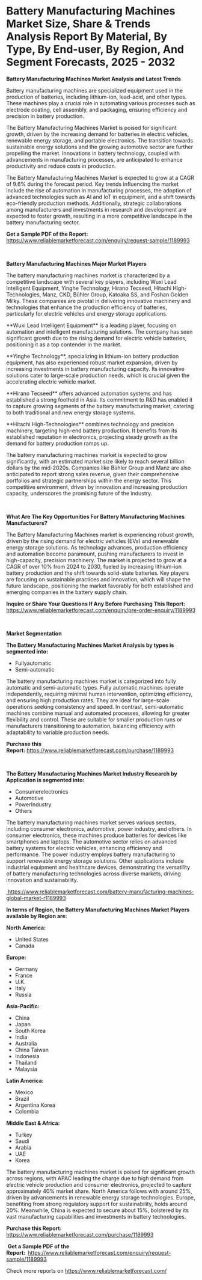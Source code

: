 <p><h1>Battery Manufacturing Machines Market Size, Share & Trends Analysis Report By Material, By Type, By End-user, By Region, And Segment Forecasts, 2025 - 2032</h1></p><p><strong>Battery Manufacturing Machines Market Analysis and Latest Trends</strong></p>
<p><p>Battery manufacturing machines are specialized equipment used in the production of batteries, including lithium-ion, lead-acid, and other types. These machines play a crucial role in automating various processes such as electrode coating, cell assembly, and packaging, ensuring efficiency and precision in battery production. </p><p>The Battery Manufacturing Machines Market is poised for significant growth, driven by the increasing demand for batteries in electric vehicles, renewable energy storage, and portable electronics. The transition towards sustainable energy solutions and the growing automotive sector are further propelling the market. Innovations in battery technology, coupled with advancements in manufacturing processes, are anticipated to enhance productivity and reduce costs in production.</p><p>The Battery Manufacturing Machines Market is expected to grow at a CAGR of 9.6% during the forecast period. Key trends influencing the market include the rise of automation in manufacturing processes, the adoption of advanced technologies such as AI and IoT in equipment, and a shift towards eco-friendly production methods. Additionally, strategic collaborations among manufacturers and investments in research and development are expected to foster growth, resulting in a more competitive landscape in the battery manufacturing sector.</p></p>
<p><strong>Get a Sample PDF of the Report:&nbsp;</strong> <a href="https://www.reliablemarketforecast.com/enquiry/request-sample/1189993?utm_campaign=1929&utm_medium=2&utm_source=Github&utm_content=ia&utm_term=21022025&utm_id=battery-manufacturing-machines">https://www.reliablemarketforecast.com/enquiry/request-sample/1189993</a></p>
<p>&nbsp;</p>
<p><strong>Battery Manufacturing Machines Major Market Players</strong></p>
<p><p>The battery manufacturing machines market is characterized by a competitive landscape with several key players, including Wuxi Lead Intelligent Equipment, Yinghe Technology, Hirano Tecseed, Hitachi High-Technologies, Manz, CKD, Bühler Group, Katoaka SS, and Foshan Golden Milky. These companies are pivotal in delivering innovative machinery and technologies that enhance the production efficiency of batteries, particularly for electric vehicles and energy storage applications.</p><p>**Wuxi Lead Intelligent Equipment** is a leading player, focusing on automation and intelligent manufacturing solutions. The company has seen significant growth due to the rising demand for electric vehicle batteries, positioning it as a top contender in the market.</p><p>**Yinghe Technology**, specializing in lithium-ion battery production equipment, has also experienced robust market expansion, driven by increasing investments in battery manufacturing capacity. Its innovative solutions cater to large-scale production needs, which is crucial given the accelerating electric vehicle market.</p><p>**Hirano Tecseed** offers advanced automation systems and has established a strong foothold in Asia. Its commitment to R&D has enabled it to capture growing segments of the battery manufacturing market, catering to both traditional and new energy storage systems.</p><p>**Hitachi High-Technologies** combines technology and precision machinery, targeting high-end battery production. It benefits from its established reputation in electronics, projecting steady growth as the demand for battery production ramps up.</p><p>The battery manufacturing machines market is expected to grow significantly, with an estimated market size likely to reach several billion dollars by the mid-2020s. Companies like Bühler Group and Manz are also anticipated to report strong sales revenue, given their comprehensive portfolios and strategic partnerships within the energy sector. This competitive environment, driven by innovation and increasing production capacity, underscores the promising future of the industry.</p></p>
<p>&nbsp;</p>
<p><strong>What Are The Key Opportunities For Battery Manufacturing Machines Manufacturers?</strong></p>
<p><p>The Battery Manufacturing Machines market is experiencing robust growth, driven by the rising demand for electric vehicles (EVs) and renewable energy storage solutions. As technology advances, production efficiency and automation become paramount, pushing manufacturers to invest in high-capacity, precision machinery. The market is projected to grow at a CAGR of over 10% from 2024 to 2030, fueled by increasing lithium-ion battery production and the shift towards solid-state batteries. Key players are focusing on sustainable practices and innovation, which will shape the future landscape, positioning the market favorably for both established and emerging companies in the battery supply chain.</p></p>
<p><strong>Inquire or Share Your Questions If Any Before Purchasing This Report:</strong> <a href="https://www.reliablemarketforecast.com/enquiry/pre-order-enquiry/1189993?utm_campaign=1929&utm_medium=2&utm_source=Github&utm_content=ia&utm_term=21022025&utm_id=battery-manufacturing-machines">https://www.reliablemarketforecast.com/enquiry/pre-order-enquiry/1189993</a></p>
<p>&nbsp;</p>
<p><strong>Market Segmentation</strong></p>
<p><strong>The Battery Manufacturing Machines Market Analysis by types is segmented into:</strong></p>
<p><ul><li>Fullyautomatic</li><li>Semi-automatic</li></ul></p>
<p><p>The battery manufacturing machines market is categorized into fully automatic and semi-automatic types. Fully automatic machines operate independently, requiring minimal human intervention, optimizing efficiency, and ensuring high production rates. They are ideal for large-scale operations seeking consistency and speed. In contrast, semi-automatic machines combine manual and automated processes, allowing for greater flexibility and control. These are suitable for smaller production runs or manufacturers transitioning to automation, balancing efficiency with adaptability to variable production needs.</p></p>
<p><strong>Purchase this Report:&nbsp;</strong><a href="https://www.reliablemarketforecast.com/purchase/1189993?utm_campaign=1929&utm_medium=2&utm_source=Github&utm_content=ia&utm_term=21022025&utm_id=battery-manufacturing-machines">https://www.reliablemarketforecast.com/purchase/1189993</a></p>
<p>&nbsp;</p>
<p><strong>The Battery Manufacturing Machines Market Industry Research by Application is segmented into:</strong></p>
<p><ul><li>Consumerelectronics</li><li>Automotive</li><li>PowerIndustry</li><li>Others</li></ul></p>
<p><p>The battery manufacturing machines market serves various sectors, including consumer electronics, automotive, power industry, and others. In consumer electronics, these machines produce batteries for devices like smartphones and laptops. The automotive sector relies on advanced battery systems for electric vehicles, enhancing efficiency and performance. The power industry employs battery manufacturing to support renewable energy storage solutions. Other applications include industrial equipment and healthcare devices, demonstrating the versatility of battery manufacturing technologies across diverse markets, driving innovation and sustainability.</p></p>
<p><a href="https://www.reliablemarketforecast.com/battery-manufacturing-machines-global-market-r1189993?utm_campaign=1929&utm_medium=2&utm_source=Github&utm_content=ia&utm_term=21022025&utm_id=battery-manufacturing-machines">&nbsp;https://www.reliablemarketforecast.com/battery-manufacturing-machines-global-market-r1189993</a></p>
<p><strong>In terms of Region, the Battery Manufacturing Machines Market Players available by Region are:</strong></p>
<p>
    <p> <strong> North America: </strong>
        <ul>
            <li>United States</li>
            <li>Canada</li>
        </ul>
        </p> 
    <p> <strong> Europe: </strong>
        <ul>
            <li>Germany</li>
            <li>France</li>
            <li>U.K.</li>
            <li>Italy</li>
            <li>Russia</li>
        </ul>
        </p> 
    <p> <strong> Asia-Pacific: </strong>
        <ul>
            <li>China</li>
            <li>Japan</li>
            <li>South Korea</li>
            <li>India</li>
            <li>Australia</li>
            <li>China Taiwan</li>
            <li>Indonesia</li>
            <li>Thailand</li>
            <li>Malaysia</li>
        </ul>
        </p> 
    <p> <strong> Latin America: </strong>
        <ul>
            <li>Mexico</li>
            <li>Brazil</li>
            <li>Argentina Korea</li>
            <li>Colombia</li>
        </ul>
        </p> 
    <p> <strong> Middle East & Africa: </strong>
        <ul>
            <li>Turkey</li>
            <li>Saudi</li>
            <li>Arabia</li>
            <li>UAE</li>
            <li>Korea</li>
        </ul>
    </p>
    </p>
<p><p>The battery manufacturing machines market is poised for significant growth across regions, with APAC leading the charge due to high demand from electric vehicle production and consumer electronics, projected to capture approximately 40% market share. North America follows with around 25%, driven by advancements in renewable energy storage technologies. Europe, benefiting from strong regulatory support for sustainability, holds around 20%. Meanwhile, China is expected to secure about 15%, bolstered by its vast manufacturing capabilities and investments in battery technologies.</p></p>
<p><strong>Purchase this Report: </strong><a href="https://www.reliablemarketforecast.com/purchase/1189993?utm_campaign=1929&utm_medium=2&utm_source=Github&utm_content=ia&utm_term=21022025&utm_id=battery-manufacturing-machines">https://www.reliablemarketforecast.com/purchase/1189993</a></p>
<p>&nbsp;<strong>Get a Sample PDF of the Report:&nbsp;&nbsp;</strong><a href="https://www.reliablemarketforecast.com/enquiry/request-sample/1189993?utm_campaign=1929&utm_medium=2&utm_source=Github&utm_content=ia&utm_term=21022025&utm_id=battery-manufacturing-machines">https://www.reliablemarketforecast.com/enquiry/request-sample/1189993</a></p>
<p><strong></strong></p>
<p>Check more reports on <a href="https://www.reliablemarketforecast.com/?utm_campaign=1929&utm_medium=2&utm_source=Github&utm_content=ia&utm_term=21022025&utm_id=battery-manufacturing-machines">https://www.reliablemarketforecast.com/</a></p>